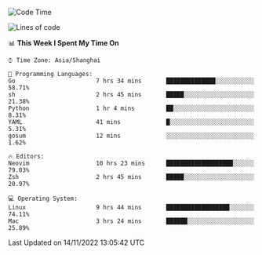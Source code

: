 <!--START_SECTION:waka-->
![Code Time](http://img.shields.io/badge/Code%20Time-980%20hrs-blue)

![Lines of code](https://img.shields.io/badge/From%20Hello%20World%20I%27ve%20Written-24%20Thousand%20lines%20of%20code-blue)

📊 **This Week I Spent My Time On** 

```text
⌚︎ Time Zone: Asia/Shanghai

💬 Programming Languages: 
Go                       7 hrs 34 mins       ██████████████░░░░░░░░░░░   58.71% 
sh                       2 hrs 45 mins       █████░░░░░░░░░░░░░░░░░░░░   21.38% 
Python                   1 hr 4 mins         ██░░░░░░░░░░░░░░░░░░░░░░░   8.31% 
YAML                     41 mins             █░░░░░░░░░░░░░░░░░░░░░░░░   5.31% 
gosum                    12 mins             ░░░░░░░░░░░░░░░░░░░░░░░░░   1.62%

🔥 Editors: 
Neovim                   10 hrs 23 mins      ███████████████████░░░░░░   79.03% 
Zsh                      2 hrs 45 mins       █████░░░░░░░░░░░░░░░░░░░░   20.97%

💻 Operating System: 
Linux                    9 hrs 44 mins       ██████████████████░░░░░░░   74.11% 
Mac                      3 hrs 24 mins       ██████░░░░░░░░░░░░░░░░░░░   25.89%

```


 Last Updated on 14/11/2022 13:05:42 UTC
<!--END_SECTION:waka-->
